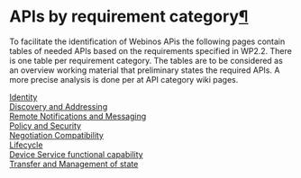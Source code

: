 APIs by requirement category[¶](#APIs-by-requirement-category)
==============================================================

To facilitate the identification of Webinos APis the following pages
contain tables of needed APIs based on the requirements specified in
WP2.2. There is one table per requirement category. The tables are to be
considered as an overview working material that preliminary states the
required APIs. A more precise analysis is done per at API category wiki
pages.

[Identity](.html)\
[Discovery and Addressing](.html)\
[Remote Notifications and Messaging](.html)\
[Policy and Security](.html)\
[Negotiation Compatibility](.html)\
[Lifecycle](.html)\
[Device Service functional capability](.html)\
[Transfer and Management of state](.html)

